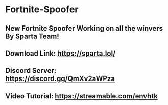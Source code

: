 # Fortnite-Spoofer
New Fortnite Spoofer Working on all the winvers By Sparta Team!
------------------------------
Download Link: https://sparta.lol/
------------------------------
Discord Server: https://discord.gg/QmXv2aWPza
------------------------------
Video Tutorial: https://streamable.com/envhtk
------------------------------
